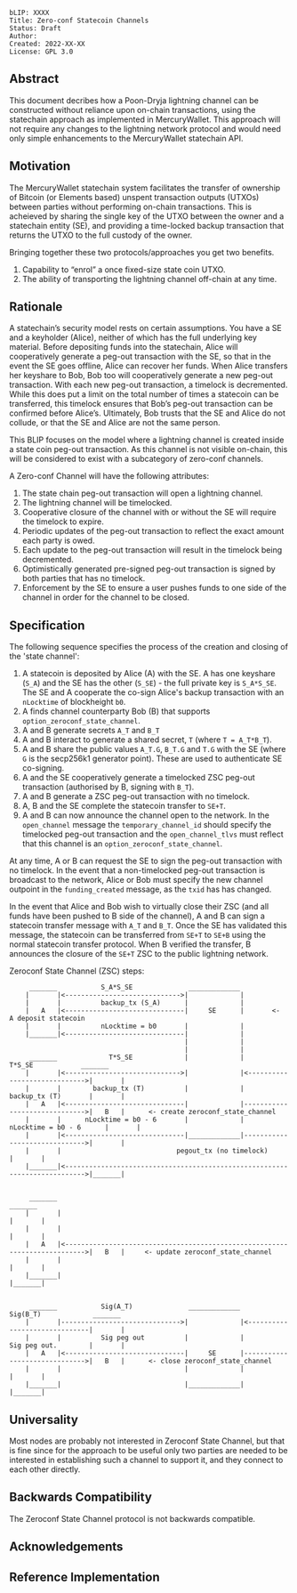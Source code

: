 ```
bLIP: XXXX
Title: Zero-conf Statecoin Channels
Status: Draft
Author: 
Created: 2022-XX-XX
License: GPL 3.0
```

## Abstract

This document decribes how a Poon-Dryja lightning channel can be constructed without reliance upon on-chain transactions, using the statechain approach as implemented in MercuryWallet.  This approach will not require any changes to the lightning network protocol and would need only simple enhancements to the MercuryWallet statechain API.

## Motivation

The MercuryWallet statechain system facilitates the transfer of ownership of Bitcoin (or Elements based) unspent transaction outputs (UTXOs) between parties without performing on-chain transactions. This is acheieved by sharing the single key of the UTXO between the owner and a statechain entity (SE), and providing a time-locked backup transaction that returns the UTXO to the full custody of the owner.  

Bringing together these two protocols/approaches you get two benefits.
1. Capability to “enrol” a once fixed-size state coin UTXO.
2. The ability of transporting the lightning channel off-chain at any time.

## Rationale

A statechain’s security model rests on certain assumptions. You have a SE and a keyholder (Alice), neither of which has the full underlying key material. Before depositing funds into the statechain, Alice will cooperatively generate a peg-out transaction with the SE, so that in the event the SE goes offline, Alice can recover her funds. When Alice transfers her keyshare to Bob, Bob too will cooperatively generate a new peg-out transaction. With each new peg-out transaction, a timelock is decremented. While this does put a limit on the total number of times a statecoin can be transferred, this timelock ensures that Bob’s peg-out transaction can be confirmed before Alice’s. Ultimately, Bob trusts that the SE and Alice do not collude, or that the SE and Alice are not the same person.

This BLIP focuses on the model where a lightning channel is created inside a state coin peg-out transaction.  As this channel is not visible on-chain, this will be considered to exist with a subcategory of zero-conf channels.

A Zero-conf Channel will have the following attributes:
1. The state chain peg-out transaction will open a lightning channel.
2. The lightning channel will be timelocked.
3. Cooperative closure of the channel with or without the SE will require the timelock to expire.
4. Periodic updates of the peg-out transaction to reflect the exact amount each party is owed.
5. Each update to the peg-out transaction will result in the timelock being decremented.
6. Optimistically generated pre-signed peg-out transaction is signed by both parties that has no timelock.
7. Enforcement by the SE to ensure a user pushes funds to one side of the channel in order for the channel to be closed.

## Specification

The following sequence specifies the process of the creation and closing of the 'state channel':

1. A statecoin is deposited by Alice (A) with the SE. A has one keyshare (`S_A`) and the SE has the other (`S_SE`) - the full private key is `S_A*S_SE`. The SE and A cooperate the co-sign Alice's backup transaction with an `nLocktime` of blockheight `b0`. 
2. A finds channel counterparty Bob (B) that supports `option_zeroconf_state_channel`. 
3. A and B generate secrets `A_T` and `B_T`
4. A and B interact to generate a shared secret, `T` (where `T = A_T*B_T`). 
5. A and B share the public values `A_T.G`, `B_T.G` and `T.G` with the SE (where `G` is the secp256k1 generator point). These are used to authenticate SE co-signing. 
6. A and the SE cooperatively generate a timelocked ZSC peg-out transaction (authorised by B, signing with `B_T`). 
7. A and B generate a ZSC peg-out transaction with no timelock. 
8. A, B and the SE complete the statecoin transfer to `SE+T`. 
9. A and B can now announce the channel open to the network. In the `open_channel` message the `temporary_channel_id` should specify the timelocked peg-out transaction and the `open_channel_tlvs` must reflect that this channel is an `option_zeroconf_state_channel`. 

At any time, A or B can request the SE to sign the peg-out transaction with no timelock. In the event that a non-timelocked peg-out transaction is broadcast to the network, Alice or Bob must specify the new channel outpoint in the `funding_created` message, as the `txid` has has changed.

In the event that Alice and Bob wish to virtually close their ZSC (and all funds have been pushed to B side of the channel), A and B can sign a statecoin transfer message with `A_T` and `B_T`. Once the SE has validated this message, the statecoin can be transferred from `SE+T` to `SE+B` using the normal statecoin transfer protocol. When B verified the transfer, B announces the closure of the `SE+T` ZSC to the public lightning network. 

Zeroconf State Channel (ZSC) steps:

```
     _______           S_A*S_SE              _____________
    |       |<----------------------------->|             |
    |       |          backup_tx (S_A)      |             |
    |   A   |<------------------------------|     SE      |       <-  A deposit statecoin
    |       |          nLocktime = b0       |             |
    |_______|<------------------------------|             |
                                            |             |
                                            |             |
     _______             T*S_SE             |             |              T*S_SE            _______ 
    |       |<----------------------------->|             |<----------------------------->|       |
    |       |        backup_tx (T)          |             |           backup_tx (T)       |       |
    |   A   |<------------------------------|             |------------------------------>|   B   |      <- create zeroconf_state_channel
    |       |      nLocktime = b0 - 6       |             |       nLocktime = b0 - 6      |       |
    |       |<------------------------------|_____________|------------------------------>|       |
    |       |                             pegout_tx (no timelock)                         |       |
    |_______|<--------------------------------------------------------------------------->|_______|    
    
    
     _______                                                                               _______ 
    |       |                                                                             |       |
    |       |                                                                             |       |
    |   A   |<--------------------------------------------------------------------------->|   B   |     <- update zeroconf_state_channel
    |       |                                                                             |       |
    |_______|                                                                             |_______|   
    
                                
     _______           Sig(A_T)              _____________            Sig(B_T)             _______ 
    |       |------------------------------>|             |<------------------------------|       |
    |       |          Sig peg out          |             |           Sig peg out.        |       |
    |   A   |<------------------------------|     SE      |------------------------------>|   B   |      <- close zeroconf_state_channel
    |       |                               |             |                               |       |
    |_______|                               |_____________|                               |_______|
```

## Universality

Most nodes are probably not interested in Zeroconf State Channel, but that is fine since
for the approach to be useful only two parties are needed to be interested in
establishing such a channel to support it, and they connect to each other directly.

## Backwards Compatibility

The Zeroconf State Channel protocol is not backwards compatible.

## Acknowledgements

## Reference Implementation

[Original Statechains Paper]: https://github.com/RubenSomsen/rubensomsen.github.io/blob/master/img/statechains.pdf
